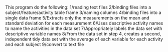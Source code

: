 This program do the following:
1/reading text files
2/binding files into a subject/feature/activity table frame
3/naming columns
4/binding files into a single data frame
5/Extracts only the measurements on the mean and standard deviation for each measurement
6/Uses descriptive activity names to name the activities in the data set
7/Appropriately labels the data set with descriptive variable names
8/From the data set in step 4, creates a second, independent tidy data set with the average of each variable for each activity and each subject
9/convert to text file
